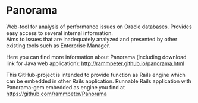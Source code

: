 Panorama
========

Web-tool for analysis of performance issues on Oracle databases.
Provides easy access to several internal information.<br>
Aims to issues that are inadequately analyzed and presented by other existing tools such as Enterprise Manager.

Here you can find more information about Panorama (including download link for Java web application):
http://rammpeter.github.io/panorama.html

This GitHub-project is intended to provide function as Rails engine which can be embedded in other Rails application.
Runnable Rails application with Panorama-gem embedded as engine you find at https://github.com/rammpeter/Panorama

